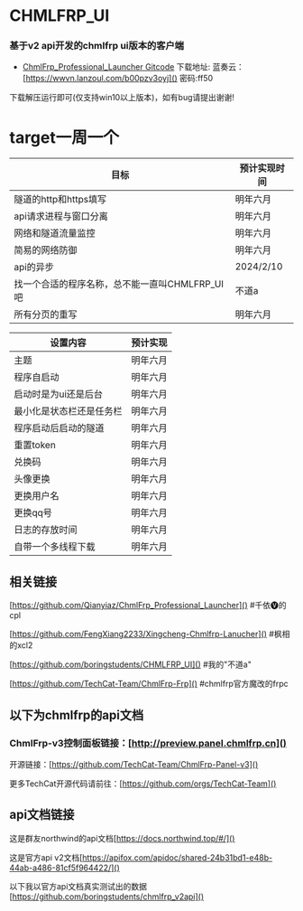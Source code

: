 # **CHMLFRP_UI**
### 基于v2 api开发的chmlfrp ui版本的客户端

- [ChmlFrp_Professional_Launcher Gitcode](https://gitcode.com/Qyzgj/ChmlFrp_Professional_Launcher)
下载地址: 蓝奏云：[https://wwvn.lanzoul.com/b00pzv3oyj]() 密码:ff50

下载解压运行即可(仅支持win10以上版本)，如有bug请提出谢谢!

# **target一周一个**
| 目标 | 预计实现时间 |
| ------- | ------- |
| 隧道的http和https填写 | 明年六月 |
| api请求进程与窗口分离 | 明年六月 |
| 网络和隧道流量监控 | 明年六月 |
| 简易的网络防御 | 明年六月 |
| api的异步 | 2024/2/10 |
| 找一个合适的程序名称，总不能一直叫CHMLFRP_UI吧 | 不道a |
| 所有分页的重写 | 明年六月 |

| 设置内容 | 预计实现 |
| ------- | ------- |
| 主题 | 明年六月 |
| 程序自启动 | 明年六月 |
| 启动时是为ui还是后台 | 明年六月 |
| 最小化是状态栏还是任务栏 | 明年六月 |
| 程序启动后启动的隧道 | 明年六月 |
| 重置token | 明年六月 |
| 兑换码 | 明年六月 |
| 头像更换 | 明年六月 |
| 更换用户名 | 明年六月 |
| 更换qq号 | 明年六月 |
| 日志的存放时间 | 明年六月 |
| 自带一个多线程下载 | 明年六月 |

## 相关链接
[https://github.com/Qianyiaz/ChmlFrp_Professional_Launcher]()  #千依🅥的cpl

[https://github.com/FengXiang2233/Xingcheng-Chmlfrp-Lanucher]()  #枫相的xcl2

[https://github.com/boringstudents/CHMLFRP_UI]()  #我的"不道a"

[https://github.com/TechCat-Team/ChmlFrp-Frp]()  #chmlfrp官方魔改的frpc


## **以下为chmlfrp的api文档**
### ChmlFrp-v3控制面板链接：[http://preview.panel.chmlfrp.cn]()

开源链接：[https://github.com/TechCat-Team/ChmlFrp-Panel-v3]()

更多TechCat开源代码请前往：[https://github.com/orgs/TechCat-Team]()

## api文档链接
这是群友northwind的api文档[https://docs.northwind.top/#/]()

这是官方api v2文档[https://apifox.com/apidoc/shared-24b31bd1-e48b-44ab-a486-81cf5f964422/]()

以下我以官方api文档真实测试出的数据
[https://github.com/boringstudents/chmlfrp_v2api]()
